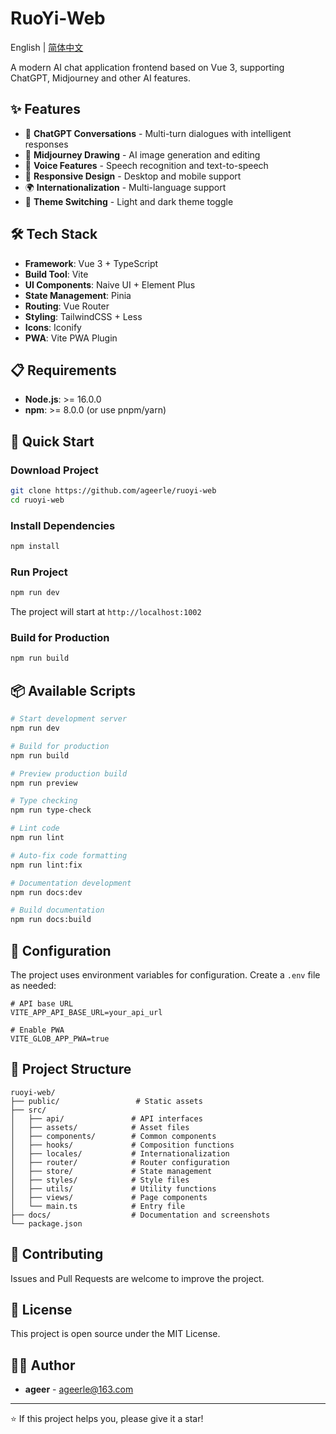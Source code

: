 # RuoYi-Web

English | [简体中文](./README.md)

A modern AI chat application frontend based on Vue 3, supporting ChatGPT, Midjourney and other AI features.

## ✨ Features

- 🤖 **ChatGPT Conversations** - Multi-turn dialogues with intelligent responses
- 🎨 **Midjourney Drawing** - AI image generation and editing
- 🎵 **Voice Features** - Speech recognition and text-to-speech
- 📱 **Responsive Design** - Desktop and mobile support
- 🌍 **Internationalization** - Multi-language support
- 🎨 **Theme Switching** - Light and dark theme toggle

## 🛠️ Tech Stack

- **Framework**: Vue 3 + TypeScript
- **Build Tool**: Vite
- **UI Components**: Naive UI + Element Plus
- **State Management**: Pinia
- **Routing**: Vue Router
- **Styling**: TailwindCSS + Less
- **Icons**: Iconify
- **PWA**: Vite PWA Plugin

## 📋 Requirements

- **Node.js**: >= 16.0.0
- **npm**: >= 8.0.0 (or use pnpm/yarn)

## 🚀 Quick Start

### Download Project

```bash
git clone https://github.com/ageerle/ruoyi-web
cd ruoyi-web
```

### Install Dependencies

```bash
npm install
```

### Run Project

```bash
npm run dev
```

The project will start at `http://localhost:1002`

### Build for Production

```bash
npm run build
```

## 📦 Available Scripts

```bash
# Start development server
npm run dev

# Build for production
npm run build

# Preview production build
npm run preview

# Type checking
npm run type-check

# Lint code
npm run lint

# Auto-fix code formatting
npm run lint:fix

# Documentation development
npm run docs:dev

# Build documentation
npm run docs:build
```

## 🔧 Configuration

The project uses environment variables for configuration. Create a `.env` file as needed:

```env
# API base URL
VITE_APP_API_BASE_URL=your_api_url

# Enable PWA
VITE_GLOB_APP_PWA=true
```

## 📁 Project Structure

```
ruoyi-web/
├── public/                 # Static assets
├── src/
│   ├── api/               # API interfaces
│   ├── assets/            # Asset files
│   ├── components/        # Common components
│   ├── hooks/             # Composition functions
│   ├── locales/           # Internationalization
│   ├── router/            # Router configuration
│   ├── store/             # State management
│   ├── styles/            # Style files
│   ├── utils/             # Utility functions
│   ├── views/             # Page components
│   └── main.ts            # Entry file
├── docs/                  # Documentation and screenshots
└── package.json
```

## 🤝 Contributing

Issues and Pull Requests are welcome to improve the project.

## 📄 License

This project is open source under the MIT License.

## 👨‍💻 Author

- **ageer** - [ageerle@163.com](mailto:ageerle@163.com)

---

⭐ If this project helps you, please give it a star!
